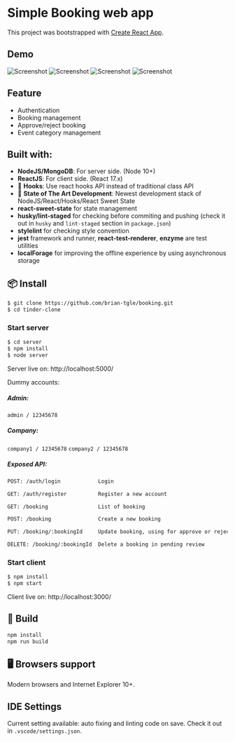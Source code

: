 # Simple Booking web app

This project was bootstrapped with [Create React App](https://github.com/facebook/create-react-app).

## Demo
![Screenshot](https://user-images.githubusercontent.com/84697800/121468641-5b37a800-c9e5-11eb-9923-59768553fb2b.png)
![Screenshot](https://user-images.githubusercontent.com/84697800/121536802-95c53300-ca2d-11eb-931a-a3e571b51960.png)
![Screenshot](https://user-images.githubusercontent.com/84697800/121651335-b4c2d400-cac4-11eb-8476-7c9880b6d5e1.png)
![Screenshot](https://user-images.githubusercontent.com/84697800/121658528-9ca28300-cacb-11eb-9b5e-9dc21b0512a9.png)
## Feature
- Authentication
- Booking management
- Approve/reject booking
- Event category management

## Built with:
- **NodeJS/MongoDB**: For server side. (Node 10+)
- **ReactJS**: For client side. (React 17.x)
- 💎 **Hooks**: Use react hooks API instead of traditional class API
- 🚀 **State of The Art Development**: Newest development stack of NodeJS/React/Hooks/React Sweet State
- **react-sweet-state** for state management
- **husky/lint-staged** for checking before commiting and pushing (check it out in ```husky``` and ```lint-staged``` section in ```package.json```)
- **stylelint** for checking style convention
- **jest** framework and runner, **react-test-renderer**, **enzyme** are test utilities
- **localForage** for improving the offline experience by using asynchronous storage

## 📦 Install

```bash
$ git clone https://github.com/brian-tgle/booking.git
$ cd tinder-clone
```
### Start server
```bash
$ cd server
$ npm install
$ node server
```
Server live on: http://localhost:5000/

Dummy accounts: 

##### Admin:
```admin / 12345678```
##### Company:
```company1 / 12345678```
```company2 / 12345678```

##### Exposed API:
```bash
POST: /auth/login            Login
```
```bash
GET: /auth/register          Register a new account
```
```bash
GET: /booking                List of booking
```
```bash
POST: /booking               Create a new booking
```
```bash
PUT: /booking/:bookingId     Update booking, using for approve or reject a booking
```
```bash
DELETE: /booking/:bookingId  Delete a booking in pending review
```
### Start client
```bash
$ npm install
$ npm start
```
Client live on: http://localhost:3000/

## 🔨 Build

```bash
npm install
npm run build
```

## 🖥 Browsers support

Modern browsers and Internet Explorer 10+.

## IDE Settings
Current setting available: auto fixing and linting code on save.
Check it out in ```.vscode/settings.json```.
